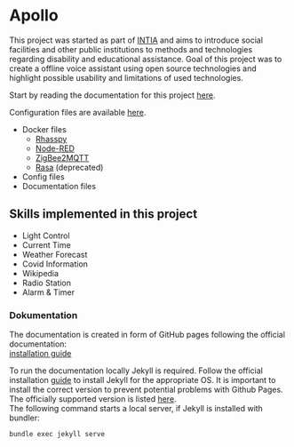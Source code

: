 # Apollo

This project was started as part of [INTIA](https://dites.web.th-koeln.de/forschung/projekte/intia/) and aims to introduce social facilities and other public institutions to methods and technologies regarding disability and educational assistance. Goal of this project was to create a offline voice assistant using open source technologies and highlight possible usability  and limitations of used technologies.

Start by reading the documentation for this project [here](https://ip-team3.intia.de/).

Configuration files are available [here](https://github.com/th-koeln-intia/ip-sprachassistent-team3/tree/master/data).
- Docker files
	- [Rhasspy](https://github.com/th-koeln-intia/ip-sprachassistent-team3/tree/master/data/docker%20compose%20files/rhasspy)
	- [Node-RED](https://github.com/th-koeln-intia/ip-sprachassistent-team3/tree/master/data/docker%20compose%20files/node%20red)
	- [ZigBee2MQTT](https://github.com/th-koeln-intia/ip-sprachassistent-team3/tree/master/data/docker%20compose%20files/zigbee2mqtt)
	- [Rasa](https://github.com/th-koeln-intia/ip-sprachassistent-team3/tree/master/data/docker%20compose%20files/rasa%20(deprecated)) (deprecated)
- Config files 
- Documentation files

## Skills implemented in this project

- Light Control
- Current Time
- Weather Forecast
- Covid Information
- Wikipedia
- Radio Station
- Alarm & Timer

### Dokumentation
The documentation is created in form of GitHub pages following the official documentation:  
[installation guide](https://docs.github.com/en/github/working-with-github-pages/creating-a-github-pages-site-with-jekyll)

To run the documentation locally Jekyll is required. Follow the official installation [guide](https://jekyllrb.com/docs/installation/) to install Jekyll for the appropriate OS. It is important to install the correct version to prevent potential problems with Github Pages. The officially supported version is listed [here](https://pages.github.com/versions/).  
The following command starts a local server, if Jekyll is installed with bundler:
```bash 
bundle exec jekyll serve
```
